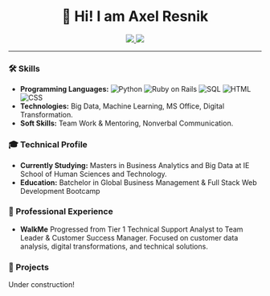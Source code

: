 <h1 align="center">👋 Hi! I am Axel Resnik</h1>
<p align="center">
  <a href="https://www.linkedin.com/in/axelresnik/">
    <img src="https://img.shields.io/badge/LinkedIn-0077B5?style=for-the-badge&logo=linkedin&logoColor=white">
  </a>
  <a href="https://github.com/AxelResnik">
    <img src="https://img.shields.io/badge/GitHub-100000?style=for-the-badge&logo=github&logoColor=white">
  </a>
</p>

---

### 🛠️ Skills
- **Programming Languages:** 
   ![Python](https://img.shields.io/badge/Python-3776AB?style=for-the-badge&logo=python&logoColor=white)
   ![Ruby on Rails](https://img.shields.io/badge/Ruby_on_Rails-CC0000?style=for-the-badge&logo=ruby-on-rails&logoColor=white)
   ![SQL](https://img.shields.io/badge/SQL-4479A1?style=for-the-badge&logo=MySQL&logoColor=white)
   ![HTML](https://img.shields.io/badge/HTML-E34F26?style=for-the-badge&logo=html5&logoColor=white)
   ![CSS](https://img.shields.io/badge/CSS-1572B6?style=for-the-badge&logo=css3&logoColor=white)
- **Technologies:** Big Data, Machine Learning, MS Office, Digital Transformation.
- **Soft Skills:** Team Work & Mentoring, Nonverbal Communication.

### 🎓 Technical Profile
- **Currently Studying:** Masters in Business Analytics and Big Data at IE School of Human Sciences and Technology.
- **Education:** Batchelor in Global Business Management & Full Stack Web Development Bootcamp

### 💼 Professional Experience
- **WalkMe** Progressed from Tier 1 Technical Support Analyst to Team Leader & Customer Success Manager. Focused on customer data analysis, digital transformations, and technical solutions.

### 🚧 Projects
Under construction!

